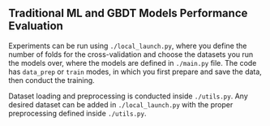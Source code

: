 ## Traditional ML and GBDT Models Performance Evaluation

Experiments can be run using `./local_launch.py`, where you define the number of folds for the cross-validation and choose the datasets you run the models over, where the models are defined in `./main.py` file. The code has `data_prep` or `train` modes, in which you first prepare and save the data, then conduct the training. 

Dataset loading and preprocessing is conducted inside `./utils.py`. Any desired dataset can be added in `./local_launch.py` with the proper preprocessing defined inside `./utils.py`.
